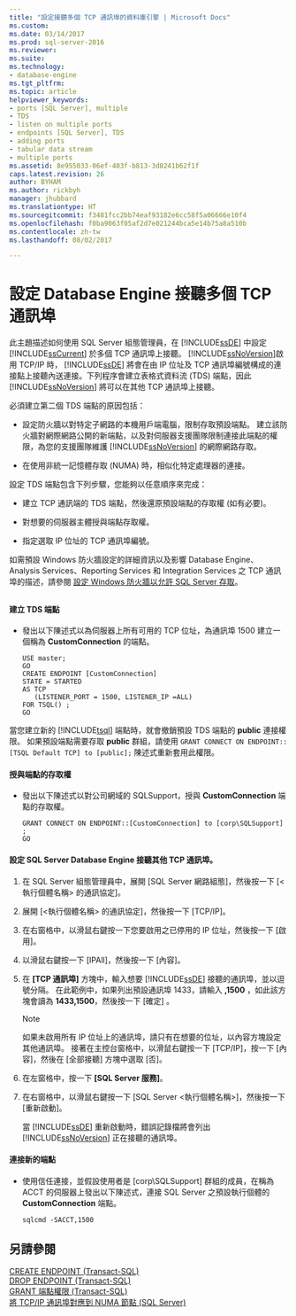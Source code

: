 ```yaml
---
title: "設定接聽多個 TCP 通訊埠的資料庫引擎 | Microsoft Docs"
ms.custom: 
ms.date: 03/14/2017
ms.prod: sql-server-2016
ms.reviewer: 
ms.suite: 
ms.technology:
- database-engine
ms.tgt_pltfrm: 
ms.topic: article
helpviewer_keywords:
- ports [SQL Server], multiple
- TDS
- listen on multiple ports
- endpoints [SQL Server], TDS
- adding ports
- tabular data stream
- multiple ports
ms.assetid: 8e955033-06ef-403f-b813-3d8241b62f1f
caps.latest.revision: 26
author: BYHAM
ms.author: rickbyh
manager: jhubbard
ms.translationtype: HT
ms.sourcegitcommit: f3481fcc2bb74eaf93182e6cc58f5a06666e10f4
ms.openlocfilehash: f0ba9063f05af2d7e021244bca5e14b75a8a510b
ms.contentlocale: zh-tw
ms.lasthandoff: 08/02/2017

---
```

# <a name="configure-the-database-engine-to-listen-on-multiple-tcp-ports"></a>設定 Database Engine 接聽多個 TCP 通訊埠
  此主題描述如何使用 SQL Server 組態管理員，在 [!INCLUDE[ssDE](../../includes/ssde-md.md)] 中設定 [!INCLUDE[ssCurrent](../../includes/sscurrent-md.md)] 於多個 TCP 通訊埠上接聽。 [!INCLUDE[ssNoVersion](../../includes/ssnoversion-md.md)]啟用 TCP/IP 時， [!INCLUDE[ssDE](../../includes/ssde-md.md)] 將會在由 IP 位址及 TCP 通訊埠編號構成的連接點上接聽內送連接。下列程序會建立表格式資料流 (TDS) 端點，因此 [!INCLUDE[ssNoVersion](../../includes/ssnoversion-md.md)] 將可以在其他 TCP 通訊埠上接聽。  
  
 必須建立第二個 TDS 端點的原因包括：  
  
-   設定防火牆以對特定子網路的本機用戶端電腦，限制存取預設端點。 建立該防火牆對網際網路公開的新端點，以及對伺服器支援團隊限制連接此端點的權限，為您的支援團隊維護 [!INCLUDE[ssNoVersion](../../includes/ssnoversion-md.md)] 的網際網路存取。  
  
-   在使用非統一記憶體存取 (NUMA) 時，相似化特定處理器的連接。  
  
 設定 TDS 端點包含下列步驟，您能夠以任意順序來完成：  
  
-   建立 TCP 通訊端的 TDS 端點，然後還原預設端點的存取權 (如有必要)。  
  
-   對想要的伺服器主體授與端點存取權。  
  
-   指定選取 IP 位址的 TCP 通訊埠編號。  
  
 如需預設 Windows 防火牆設定的詳細資訊以及影響 Database Engine、Analysis Services、Reporting Services 和 Integration Services 之 TCP 通訊埠的描述，請參閱 [設定 Windows 防火牆以允許 SQL Server 存取](../../sql-server/install/configure-the-windows-firewall-to-allow-sql-server-access.md)。  
  
##  <a name="SSMSProcedure"></a>  
  
#### <a name="to-create-a-tds-endpoint"></a>建立 TDS 端點  
  
-   發出以下陳述式以為伺服器上所有可用的 TCP 位址，為通訊埠 1500 建立一個稱為 **CustomConnection** 的端點。  
  
    ```  
    USE master;  
    GO  
    CREATE ENDPOINT [CustomConnection]  
    STATE = STARTED  
    AS TCP  
       (LISTENER_PORT = 1500, LISTENER_IP =ALL)  
    FOR TSQL() ;  
    GO  
    ```  
  
 當您建立新的 [!INCLUDE[tsql](../../includes/tsql-md.md)] 端點時，就會撤銷預設 TDS 端點的 **public** 連接權限。 如果預設端點需要存取 **public** 群組，請使用 `GRANT CONNECT ON ENDPOINT::[TSQL Default TCP] to [public];` 陳述式重新套用此權限。  
  
#### <a name="to-grant-access-to-the-endpoint"></a>授與端點的存取權  
  
-   發出以下陳述式以對公司網域的 SQLSupport，授與 **CustomConnection** 端點的存取權。  
  
    ```  
    GRANT CONNECT ON ENDPOINT::[CustomConnection] to [corp\SQLSupport] ;  
    GO  
    ```  
  
#### <a name="to-configure-the-sql-server-database-engine-to-listen-on-an-additional-tcp-port"></a>設定 SQL Server Database Engine 接聽其他 TCP 通訊埠。  
  
1.  在 SQL Server 組態管理員中，展開 [SQL Server 網路組態]，然後按一下 [<執行個體名稱> 的通訊協定]。  
  
2.  展開 [<執行個體名稱> 的通訊協定]，然後按一下 [TCP/IP]。  
  
3.  在右窗格中，以滑鼠右鍵按一下您要啟用之已停用的 IP 位址，然後按一下 [啟用]。  
  
4.  以滑鼠右鍵按一下 [IPAll]，然後按一下 [內容]。  
  
5.  在 **[TCP 通訊埠]** 方塊中，輸入想要 [!INCLUDE[ssDE](../../includes/ssde-md.md)] 接聽的通訊埠，並以逗號分隔。 在此範例中，如果列出預設通訊埠 1433，請輸入 **,1500** ，如此該方塊會讀為 **1433,1500**，然後按一下 [確定] 。  
  
    > [!NOTE]  
    >  如果未啟用所有 IP 位址上的通訊埠，請只有在想要的位址，以內容方塊設定其他通訊埠。 接著在主控台窗格中，以滑鼠右鍵按一下 [TCP/IP]，按一下 [內容]，然後在 [全部接聽] 方塊中選取 [否]。  
  
6.  在左窗格中，按一下 **[SQL Server 服務]**。  
  
7.  在右窗格中，以滑鼠右鍵按一下 [SQL Server <執行個體名稱>]，然後按一下 [重新啟動]。  
  
     當 [!INCLUDE[ssDE](../../includes/ssde-md.md)] 重新啟動時，錯誤記錄檔將會列出 [!INCLUDE[ssNoVersion](../../includes/ssnoversion-md.md)] 正在接聽的通訊埠。  
  
#### <a name="to-connect-to-the-new-endpoint"></a>連接新的端點  
  
-   使用信任連接，並假設使用者是 [corp\SQLSupport] 群組的成員，在稱為 ACCT 的伺服器上發出以下陳述式，連接 SQL Server 之預設執行個體的 **CustomConnection** 端點。  
  
    ```  
    sqlcmd -SACCT,1500  
    ```  
  
## <a name="see-also"></a>另請參閱  
 [CREATE ENDPOINT &#40;Transact-SQL&#41;](../../t-sql/statements/create-endpoint-transact-sql.md)   
 [DROP ENDPOINT &#40;Transact-SQL&#41;](../../t-sql/statements/drop-endpoint-transact-sql.md)   
 [GRANT 端點權限 &#40;Transact-SQL&#41;](../../t-sql/statements/grant-endpoint-permissions-transact-sql.md)   
 [將 TCP/IP 通訊埠對應到 NUMA 節點 &#40;SQL Server&#41;](../../database-engine/configure-windows/map-tcp-ip-ports-to-numa-nodes-sql-server.md)  
  
  
